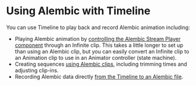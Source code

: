 # Using Alembic with Timeline

You can use Timeline to play back and record Alembic animation including:

* Playing Alembic animation by [controlling the Alembic Stream Player component](time_InfiniteClip.html) through an Infinite clip. This takes a little longer to set up than using an Alembic clip, but you can easily convert an Infinite clip to an Animation clip to use in an Animator controller (state machine). 
* Creating sequences [using Alembic clips](time_AlembicShot.html), including trimming times and adjusting clip-ins. 
* Recording Alembic data directly [from the Timeline to an Alembic file](time_AlembicRecorder.html).

